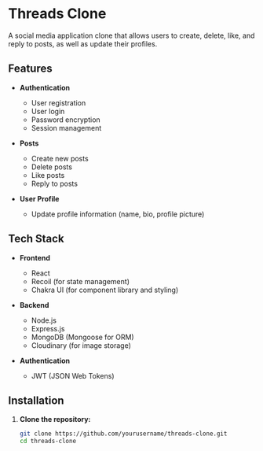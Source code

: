 
# Threads Clone

A social media application clone that allows users to create, delete, like, and reply to posts, as well as update their profiles.

## Features

- **Authentication**
  - User registration
  - User login
  - Password encryption
  - Session management

- **Posts**
  - Create new posts
  - Delete posts
  - Like posts
  - Reply to posts

- **User Profile**
  - Update profile information (name, bio, profile picture)

## Tech Stack

- **Frontend**
  - React
  - Recoil (for state management)
  - Chakra UI (for component library and styling)

- **Backend**
  - Node.js
  - Express.js
  - MongoDB (Mongoose for ORM)
  - Cloudinary (for image storage)

- **Authentication**
  - JWT (JSON Web Tokens)

## Installation

1. **Clone the repository:**
   ```sh
   git clone https://github.com/yourusername/threads-clone.git
   cd threads-clone
